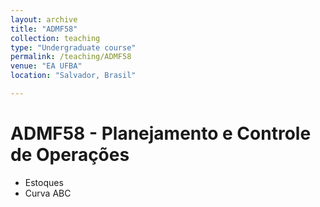 ```yaml
---
layout: archive
title: "ADMF58"
collection: teaching
type: "Undergraduate course"
permalink: /teaching/ADMF58
venue: "EA UFBA"
location: "Salvador, Brasil"

---
```


ADMF58 - Planejamento e Controle de Operações
======
* Estoques
* Curva ABC

